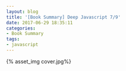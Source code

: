 ```yaml
---
layout: blog
title: '[Book Summary] Deep Javascript 7/9'
date: 2017-06-29 18:35:11
categories:
- Book Summary
tags:
- javascript
---
```


{% asset_img cover.jpg%} 
